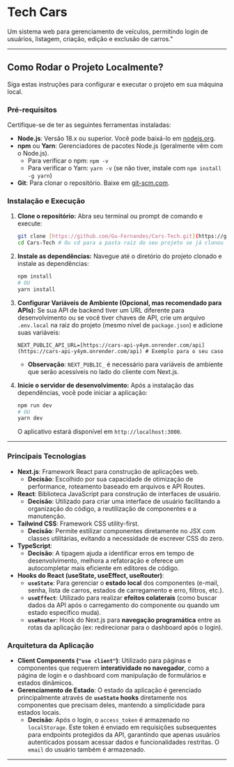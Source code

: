 # Tech Cars

Um sistema web para gerenciamento de veículos, permitindo login de usuários, listagem, criação, edição e exclusão de carros."

---

## Como Rodar o Projeto Localmente?

Siga estas instruções para configurar e executar o projeto em sua máquina local.

### Pré-requisitos

Certifique-se de ter as seguintes ferramentas instaladas:

* **Node.js**: Versão 18.x ou superior. Você pode baixá-lo em [nodejs.org](https://nodejs.org/).
* **npm** ou **Yarn**: Gerenciadores de pacotes Node.js (geralmente vêm com o Node.js).
    * Para verificar o npm: `npm -v`
    * Para verificar o Yarn: `yarn -v` (se não tiver, instale com `npm install -g yarn`)
* **Git**: Para clonar o repositório. Baixe em [git-scm.com](https://git-scm.com/).

### Instalação e Execução

1.  **Clone o repositório:**
    Abra seu terminal ou prompt de comando e execute:
    ```bash
    git clone [https://github.com/Gu-Fernandes/Cars-Tech.git](https://github.com/Gu-Fernandes/Cars-Tech.git)
    cd Cars-Tech # Ou cd para a pasta raiz do seu projeto se já clonou
    ```

2.  **Instale as dependências:**
    Navegue até o diretório do projeto clonado e instale as dependências:
    ```bash
    npm install
    # OU
    yarn install
    ```

3.  **Configurar Variáveis de Ambiente (Opcional, mas recomendado para APIs):**
    Se sua API de backend tiver um URL diferente para desenvolvimento ou se você tiver chaves de API, crie um arquivo `.env.local` na raiz do projeto (mesmo nível de `package.json`) e adicione suas variáveis:
    ```
    NEXT_PUBLIC_API_URL=[https://cars-api-y4ym.onrender.com/api](https://cars-api-y4ym.onrender.com/api) # Exemplo para o seu caso
    ```
    * **Observação**: `NEXT_PUBLIC_` é necessário para variáveis de ambiente que serão acessíveis no lado do cliente com Next.js.

4.  **Inicie o servidor de desenvolvimento:**
    Após a instalação das dependências, você pode iniciar a aplicação:
    ```bash
    npm run dev
    # OU
    yarn dev
    ```

    O aplicativo estará disponível em `http://localhost:3000`.

---


### Principais Tecnologias

* **Next.js**: Framework React para construção de aplicações web.
    * **Decisão**: Escolhido por sua capacidade de otimização de performance, roteamento baseado em arquivos e API Routes. 
* **React**: Biblioteca JavaScript para construção de interfaces de usuário.
    * **Decisão**: Utilizado para criar uma interface de usuário facilitando a organização do código, a reutilização de componentes e a manutenção.
* **Tailwind CSS**: Framework CSS utility-first.
    * **Decisão**: Permite estilizar componentes diretamente no JSX com classes utilitárias, evitando a necessidade de escrever CSS do zero.
* **TypeScript**: 
    * **Decisão**: A tipagem ajuda a identificar erros em tempo de desenvolvimento, melhora a refatoração e oferece um autocompletar mais eficiente em editores de código.
* **Hooks do React (useState, useEffect, useRouter)**:
    * **`useState`**: Para gerenciar o **estado local** dos componentes (e-mail, senha, lista de carros, estados de carregamento e erro, filtros, etc.).
    * **`useEffect`**: Utilizado para realizar **efeitos colaterais** (como buscar dados da API após o carregamento do componente ou quando um estado específico muda).
    * **`useRouter`**: Hook do Next.js para **navegação programática** entre as rotas da aplicação (ex: redirecionar para o dashboard após o login).

### Arquitetura da Aplicação

* **Client Components (`"use client"`)**: Utilizado para páginas e componentes que requerem **interatividade no navegador**, como a página de login e o dashboard com manipulação de formulários e estados dinâmicos.
* **Gerenciamento de Estado**: O estado da aplicação é gerenciado principalmente através de **`useState` hooks** diretamente nos componentes que precisam deles, mantendo a simplicidade para estados locais. 
    * **Decisão**: Após o login, o `access_token` é armazenado no `localStorage`. Este token é enviado em requisições subsequentes para endpoints protegidos da API, garantindo que apenas usuários autenticados possam acessar dados e funcionalidades restritas. O `email` do usuário também é armazenado.

---
